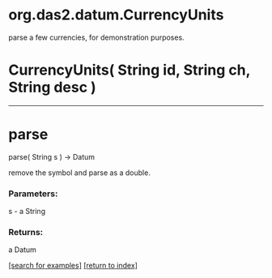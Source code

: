 # org.das2.datum.CurrencyUnits

parse a few currencies, for demonstration purposes.

# CurrencyUnits( String id, String ch, String desc )


***
<a name="parse"></a>
# parse
parse( String s ) &rarr; Datum

remove the symbol and parse as a double.

### Parameters:
s - a String

### Returns:
a Datum


<a href="https://github.com/autoplot/dev/search?q=parse&unscoped_q=parse">[search for examples]</a>
<a href="https://github.com/autoplot/documentation/blob/master/javadoc/index-all.md">[return to index]</a>

